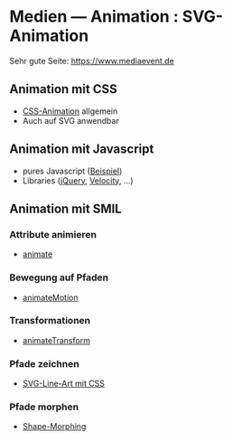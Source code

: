 # Medien — Animation : SVG-Animation

Sehr gute Seite: <https://www.mediaevent.de>

##  Animation mit CSS 
				
- [CSS-Animation](https://www.mediaevent.de/css/animation.html) allgemein
- Auch auf SVG anwendbar

## Animation mit Javascript

- pures Javascript ([Beispiel](https://www.w3schools.com/howto/howto_js_animate.asp))
- Libraries ([jQuery](https://www.mediaevent.de/javascript/jquery-animate.html), [Velocity](https://www.mediaevent.de/javascript/velocity.html), ...)

## Animation mit SMIL

### Attribute animieren
- [animate](https://developer.mozilla.org/en-US/docs/Web/SVG/Element/animate)

### Bewegung auf Pfaden
- [animateMotion](https://developer.mozilla.org/en-US/docs/Web/SVG/Element/animateMotion)

### Transformationen
- [animateTransform](https://developer.mozilla.org/en-US/docs/Web/SVG/Element/animateTransform)

### Pfade zeichnen

- [SVG-Line-Art mit CSS](https://www.mediaevent.de/svg-line-art-mit-css/)

### Pfade morphen

- [Shape-Morphing](https://wiki.selfhtml.org/wiki/SVG/Tutorials/Shape-Morphing)



